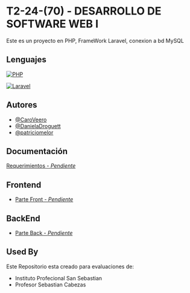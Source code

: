 
# T2-24-(70) - DESARROLLO DE SOFTWARE WEB I

Este es un proyecto en PHP, FrameWork Laravel, conexion a bd MySQL


## Lenguajes


[![PHP ](https://img.shields.io/badge/php-8.1-blue?style=for-the-badge&logo=php&logoColor=blue&logoSize=auto
)](https://www.php.net/manual/es/index.php) 

[![Laravel](https://img.shields.io/badge/Laravel-8.3-red?style=for-the-badge&logo=laravel&logoColor=red&logoSize=auto
)](https://laravel.com/docs/8.x/releases)

## Autores

- [@CaroVeero](https://github.com/CaroVeero)
- [@DanielaDroguett](https://github.com/DanielaDroguett)
- [@patriciomelor](https://github.com/patriciomelor)


## Documentación

[Requerimientos - *Pendiente*]()


## Frontend

- [Parte Front - *Pendiente*]()

## BackEnd

- [Parte Back - *Pendiente*]()
## Used By

Este Repositorio esta creado para evaluaciones de:

- Instituto Profecional San Sebastian
- Profesor Sebastian Cabezas

